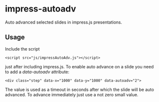 impress-autoadv
===============

Auto advanced selected slides in impress.js presentations.

Usage
-----

Include the script

	<script src="js/impressAutoAdv.js"></script>
	
just after including impress.js. To enable auto advance on a slide you
need to add a _data-autoadv_ attribute:

	<div class="step" data-x="1000" data-y="1000" data-autoadv="2">

The value is used as a timeout in seconds after which the slide will be
auto advanced. To advance immediately just use a not zero small value.
